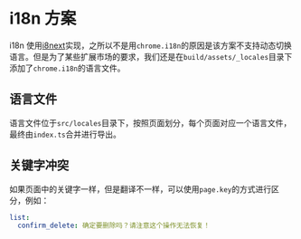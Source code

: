 # i18n 方案

i18n 使用[i8next](https://www.i18next.com/)实现，之所以不是用`chrome.i18n`的原因是该方案不支持动态切换语言。但是为了某些扩展市场的要求，我们还是在`build/assets/_locales`目录下添加了`chrome.i18n`的语言文件。

## 语言文件

语言文件位于`src/locales`目录下，按照页面划分，每个页面对应一个语言文件，最终由`index.ts`合并进行导出。

## 关键字冲突

如果页面中的关键字一样，但是翻译不一样，可以使用`page.key`的方式进行区分，例如：

```yaml
list:
  confirm_delete: 确定要删除吗？请注意这个操作无法恢复！
```
